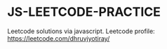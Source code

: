 # JS-LEETCODE-PRACTICE

Leetcode solutions via javascript.
Leetcode profile: https://leetcode.com/dhruvjyotiray/
